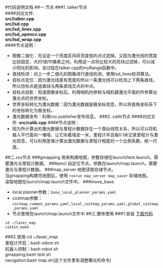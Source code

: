 #代码说明文档
##一.节点
###1. talker节点  
####对应文件:  
**src/talker.cpp  
src/lsd.cpp  
src/lsd_lines.cpp  
src/lsd_opencv.cpp  
src/lsd_wrap.cpp**  
####节点说明：
* 图像二值化：先设定一个亮度区间将亮度低的点过滤掉。又因为激光线的宽度比较固定，大约1到10像素之间，利用这一点将比较大的亮块过滤掉，可以减少阳光的影响。该过程在talker.cpp的myRange函数中。
* 直线检测：对上一步二值化的图像进行直线检测，使用lsd_lines检测算法。
* 目标点定位：因为激光线是有宽度的所以一条激光线可以检测上下两条直线，所以目标点是竖直线与两条直线交点的中点。
* 目标点投影：知道图像坐标后，利用相机内参和与相机跟激光平面的外参算出激光点的世界坐标。
* 世界坐标转化为激光数据：因为激光数据是极坐标信息，所以将直角坐标系下的坐标转化为极坐标。
* 激光数据发布：利用ros publisher发布信息。
###2. calib节点
####对应文件:
**src/calib.cpp** 
####节点说明：
* 因为所计算出的激光数据与里程计数据存在一个类似线性关系，所以可以将机器人平行面向一堵墙，让它向着墙走一米，里程计并且每0.1米记录里程计与激光信息，可以利用差值计算出激光数据与里程计相差的一个比例系数，统一尺度。

##二.ros节点
###gmapping
用来构建地图，参数存储在launch/test.launch。需要激光与里程计数据。
###amcl
自定位节点，参数在launch/map.launch。需要激光与里程计数据。
###map_server
地图读取存储节点。  
当gmapping构建完地图后，使用
`rosrun map_server map_saver` 存储地图。  
读取地图在launch/map.launch文件中。
###move_base
* local planner参数：`base_local_planner_params.yaml`
* costmap参数：`costmap_common_params.yaml,local_costmap_params.yaml,global_costmap_params.yaml`
* 节点使用在launch/map.launch文件中
##三.整体使用
###1.安装
[下载代码](https://github.com/chenxingzhe/laser_map "下载代码")

```
cd ~/laser_map
catkin_make
```
###2.使用
cd ~/laser_map  
里程计开启：bash odom.sh  
机器人控制：bash robot.sh  
gmapping:bash test.sh  
navigation:bash map.sh(这个文件里有调整曝光的命令)


